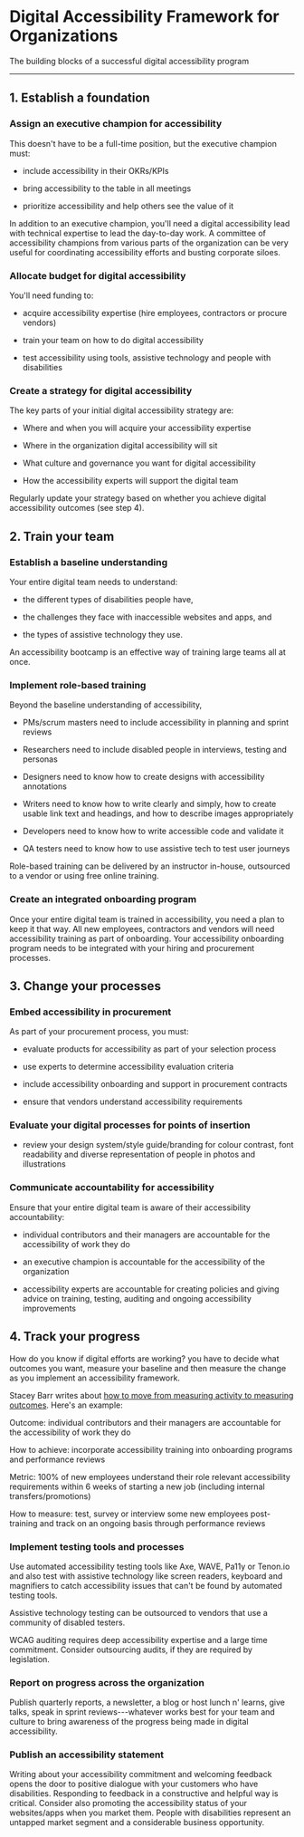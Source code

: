 # Digital Accessibility Framework for Organizations

The building blocks of a successful digital accessibility program

* * * * *

## 1\. Establish a foundation

### Assign an executive champion for accessibility

This doesn't have to be a full-time position, but the executive champion must: 

-   include accessibility in their OKRs/KPIs

-   bring accessibility to the table in all meetings

-   prioritize accessibility and help others see the value of it

In addition to an executive champion, you'll need a digital accessibility lead with technical expertise to lead the day-to-day work. A committee of accessibility champions from various parts of the organization can be very useful for coordinating accessibility efforts and busting corporate siloes.

### Allocate budget for digital accessibility

You'll need funding to: 

-   acquire accessibility expertise (hire employees, contractors or procure vendors)

-   train your team on how to do digital accessibility

-   test accessibility using tools, assistive technology and people with disabilities

### Create a strategy for digital accessibility

The key parts of your initial digital accessibility strategy are:

-   Where and when you will acquire your accessibility expertise

-   Where in the organization digital accessibility will sit 

-   What culture and governance you want for digital accessibility

-   How the accessibility experts will support the digital team

Regularly update your strategy based on whether you achieve digital accessibility outcomes (see step 4).

## 2\. Train your team

### Establish a baseline understanding

Your entire digital team needs to understand:

-   the different types of disabilities people have, 

-   the challenges they face with inaccessible websites and apps, and 

-   the types of assistive technology they use.

An accessibility bootcamp is an effective way of training large teams all at once.

### Implement role-based training

Beyond the baseline understanding of accessibility, 

-   PMs/scrum masters need to include accessibility in planning and sprint reviews

-   Researchers need to include disabled people in interviews, testing and personas

-   Designers need to know how to create designs with accessibility annotations

-   Writers need to know how to write clearly and simply, how to create usable link text and headings, and how to describe images appropriately

-   Developers need to know how to write accessible code and validate it

-   QA testers need to know how to use assistive tech to test user journeys

Role-based training can be delivered by an instructor in-house, outsourced to a vendor or using free online training.

### Create an integrated onboarding program

Once your entire digital team is trained in accessibility, you need a plan to keep it that way. All new employees, contractors and vendors will need accessibility training as part of onboarding. Your accessibility onboarding program needs to be integrated with your hiring and procurement processes.

## 3\. Change your processes

### Embed accessibility in procurement

As part of your procurement process, you must:

-   evaluate products for accessibility as part of your selection process

-   use experts to determine accessibility evaluation criteria

-   include accessibility onboarding and support in procurement contracts 

-   ensure that vendors understand accessibility requirements 

### Evaluate your digital processes for points of insertion

-   review your design system/style guide/branding for colour contrast, font readability and diverse representation of people in photos and illustrations

### Communicate accountability for accessibility

Ensure that your entire digital team is aware of their accessibility accountability: 

-   individual contributors and their managers are accountable for the accessibility of work they do

-   an executive champion is accountable for the accessibility of the organization 

-   accessibility experts are accountable for creating policies and giving advice on training, testing, auditing and ongoing accessibility improvements

## 4\. Track your progress

How do you know if digital efforts are working? you have to decide what outcomes you want, measure your baseline and then measure the change as you implement an accessibility framework.

Stacey Barr writes about [how to move from measuring activity to measuring outcomes](https://www.staceybarr.com/measure-up/how-to-move-from-activity-measures-to-outcome-measures/). Here's an example:

Outcome: individual contributors and their managers are accountable for the accessibility of work they do

How to achieve: incorporate accessibility training into onboarding programs and performance reviews

Metric: 100% of new employees understand their role relevant accessibility requirements within 6 weeks of starting a new job (including internal transfers/promotions)

How to measure: test, survey or interview some new employees post-training and track on an ongoing basis through performance reviews

### Implement testing tools and processes

Use automated accessibility testing tools like Axe, WAVE, Pa11y or Tenon.io and also test with assistive technology like screen readers, keyboard and magnifiers to catch accessibility issues that can't be found by automated testing tools.

Assistive technology testing can be outsourced to vendors that use a community of disabled testers.

WCAG auditing requires deep accessibility expertise and a large time commitment. Consider outsourcing audits, if they are required by legislation.

### Report on progress across the organization

Publish quarterly reports, a newsletter, a blog or host lunch n' learns, give talks, speak in sprint reviews---whatever works best for your team and culture to bring awareness of the progress being made in digital accessibility.

### Publish an accessibility statement

Writing about your accessibility commitment and welcoming feedback opens the door to positive dialogue with your customers who have disabilities. Responding to feedback in a constructive and helpful way is critical. Consider also promoting the accessibility status of your websites/apps when you market them. People with disabilities represent an untapped market segment and a considerable business opportunity.
